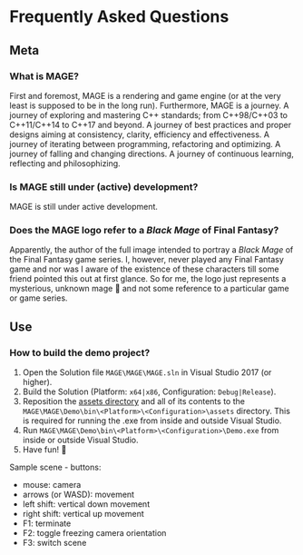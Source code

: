 # Frequently Asked Questions 

## Meta

### What is MAGE?

First and foremost, MAGE is a rendering and game engine (or at the very least is supposed to be in the long run). Furthermore, MAGE is a journey. A journey of exploring and mastering C++ standards; from C++98/C++03 to C++11/C++14 to C++17 and beyond. A journey of best practices and proper designs aiming at consistency, clarity, efficiency and effectiveness. A journey of iterating between programming, refactoring and optimizing. A journey of falling and changing directions. A journey of continuous learning, reflecting and philosophizing.

### Is MAGE still under (active) development?

MAGE is still under active development.

### Does the MAGE logo refer to a *Black Mage* of Final Fantasy?

Apparently, the author of the full image intended to portray a *Black Mage* of the Final Fantasy game series. 
I, however, never played any Final Fantasy game and nor was I aware of the existence of these characters till some friend pointed this out at first glance. 
So for me, the logo just represents a mysterious, unknown mage 🧙 and not some reference to a particular game or game series.

## Use

### How to build the demo project?

1. Open the Solution file `MAGE\MAGE\MAGE.sln` in Visual Studio 2017 (or higher).
2. Build the Solution (Platform: `x64|x86`, Configuration: `Debug|Release`).
3. Reposition the [assets directory](https://github.com/matt77hias/MAGE-Assets) and all of its contents to the `MAGE\MAGE\Demo\bin\<Platform>\<Configuration>\assets` directory. This is required for running the .exe from inside and outside Visual Studio.
4. Run `MAGE\MAGE\Demo\bin\<Platform>\<Configuration>\Demo.exe` from inside or outside Visual Studio.
5. Have fun! 🧙

Sample scene - buttons:
  * mouse: camera
  * arrows (or WASD): movement
  * left shift: vertical down movement
  * right shift: vertical up movement
  * F1: terminate
  * F2: toggle freezing camera orientation
  * F3: switch scene
